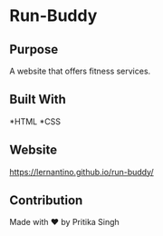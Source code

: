 # Run-Buddy

## Purpose
A website that offers fitness services.

## Built With
*HTML
*CSS

## Website
https://lernantino.github.io/run-buddy/

## Contribution
Made with ❤️ by Pritika Singh

